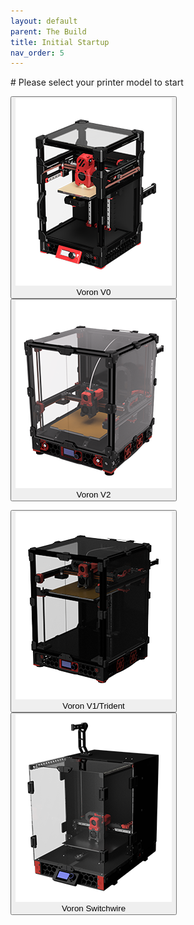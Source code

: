 ```yaml
---
layout: default
parent: The Build
title: Initial Startup
nav_order: 5
---
```


<link  rel="stylesheet"  href="style.css">
<script src="button.js"></script>
# Please select your printer model to start
<br>

<div class="btn-group" role="group" aria-label="Basic example">

  <button type="button" class="btn btn-danger border margin-right3" onclick="location.href = './startup.html?model=v0&step=0';"><img src="./images/v0render.png" width="250px" /><br>Voron V0</button>
  <button type="button" class="btn btn-danger border" onclick="location.href = './startup.html?model=v2&step=0';"><img src="./images/v2render.png" width="250px"/><br>Voron V2</button>
</div>
<div class="spacer"></div>
<div class="btn-group" role="group" aria-label="Basic example">
  <button type="button" class="btn btn-danger margin-right3" onclick="location.href = './startup.html?model=v1&step=0';"><img src="./images/v1render.png" width="250px" /><br>Voron V1/Trident</button>
  <button type="button" class="btn btn-danger" onclick="location.href = './startup.html?model=vsw&step=0';"><img src="./images/vswrender.png" width="250px"/><br>Voron Switchwire</button>
</div>

<style>
/* mobile */
@media only screen and (max-width: 768px) {
  /* For mobile phones: */
  [class*="btn-group"] {
    display: flex;
    align-items: center;
  }
}
</style>




<script src="https://code.jquery.com/jquery-3.2.1.slim.min.js" integrity="sha384-KJ3o2DKtIkvYIK3UENzmM7KCkRr/rE9/Qpg6aAZGJwFDMVNA/GpGFF93hXpG5KkN" crossorigin="anonymous"></script>
<script src="https://cdn.jsdelivr.net/npm/popper.js@1.12.9/dist/umd/popper.min.js" integrity="sha384-ApNbgh9B+Y1QKtv3Rn7W3mgPxhU9K/ScQsAP7hUibX39j7fakFPskvXusvfa0b4Q" crossorigin="anonymous"></script>
<script src="https://cdn.jsdelivr.net/npm/bootstrap@4.0.0/dist/js/bootstrap.min.js" integrity="sha384-JZR6Spejh4U02d8jOt6vLEHfe/JQGiRRSQQxSfFWpi1MquVdAyjUar5+76PVCmYl" crossorigin="anonymous"></script>
